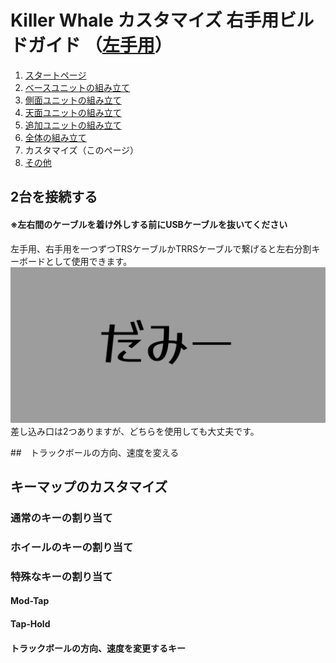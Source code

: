 # Killer Whale カスタマイズ 右手用ビルドガイド （[左手用](../左手用/カスタマイズ.md)）

1. [スタートページ](../README.md)
2. [ベースユニットの組み立て](../右手用/2_ベースユニット.md)
3. [側面ユニットの組み立て](../右手用/3_側面ユニット_トラックボール.md)
4. [天面ユニットの組み立て](../右手用/4_天面ユニット.md)
5. [追加ユニットの組み立て](../右手用/5_追加ユニット.md)
6. [全体の組み立て](右手用/6_全体の組み立て.md)
7. カスタマイズ（このページ）
8. [その他](../右手用/7_その他.md)
## 2台を接続する
#### ※左右間のケーブルを着け外しする前にUSBケーブルを抜いてください

左手用、右手用を一つずつTRSケーブルかTRRSケーブルで繋げると左右分割キーボードとして使用できます。  
![ダミーキャプション ](img/IMG_.jpeg)  
差し込み口は2つありますが、どちらを使用しても大丈夫です。  

##　トラックボールの方向、速度を変える

## キーマップのカスタマイズ
### 通常のキーの割り当て
### ホイールのキーの割り当て

### 特殊なキーの割り当て
#### Mod-Tap

#### Tap-Hold

#### トラックボールの方向、速度を変更するキー


